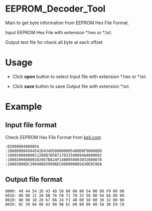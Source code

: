 # EEPROM_Decoder_Tool

Main to get byte information from EEPROM Hex File Format.

Input EEPROM Hex File with extension *.hex or *.txt.

Output text file for check all byte at each offset

# Usage

* Click **open** button to select Input file with extension *.hex or *.txt.

* Click **save** button to save Output file with extension *.txt.

# Example

## Input file format

Check EEPROM Hex File Format from [keil.com](https://www.keil.com/support/docs/1584/ "EEPROM Hex File Format")

```
:020000040000FA
:100000004944542D434D580000005400D0F90000DD
:1000100000001120DB76FB7170325000946A000002
:100020000000102067BA24F1400050003032000078
:10003000DC39040083909BEC000000005A30E9C0DA
```

## Output file format

```
0000: 49 44 54 2D 43 4D 58 00 00 00 54 00 D0 F9 00 00 
0010: 00 00 11 20 DB 76 FB 71 70 32 50 00 94 6A 00 00 
0020: 00 00 10 20 67 BA 24 F1 40 00 50 00 30 32 00 00 
0030: DC 39 04 00 83 90 9B EC 00 00 00 00 5A 30 E9 C0 
```

